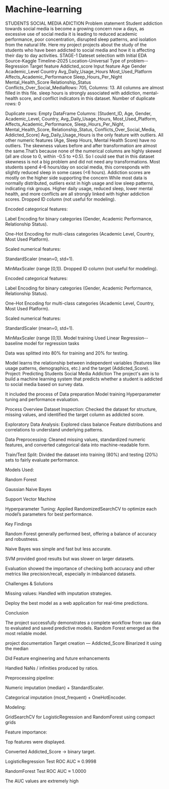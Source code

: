 # Machine-learning
STUDENTS SOCIAL MEDIA ADICTION
Problem statement
Student addiction towards social media is become a growing concern now a days, as excessive use of social media it is leading to reduced academic performance, poor concentration, disrupted sleep patterns, and isolation from the natural life. Here my project projects about the study of the students who have been addicted to social media and how it is affecting their day to day activities.
STAGE-1 Dateset selection with Initial EDA
Source-Kaggle
Timeline-2025
Location-Universal
Type of problem--Regression
Target feature
Addicted_score
Input feature Age Gender Academic_Level Country Avg_Daily_Usage_Hours Most_Used_Platform Affects_Academic_Performance Sleep_Hours_Per_Night Mental_Health_Score Relationship_Status Conflicts_Over_Social_MediaRows: 705, Columns: 13. All columns are almost filled in this file. sleep hours is strongly associated with addiction, mental-health score, and conflict indicators in this dataset.
Number of duplicate rows: 0

Duplicate rows:
Empty DataFrame
Columns: [Student_ID, Age, Gender, Academic_Level, Country, Avg_Daily_Usage_Hours, Most_Used_Platform, Affects_Academic_Performance, Sleep_Hours_Per_Night, Mental_Health_Score, Relationship_Status, Conflicts_Over_Social_Media, Addicted_Score]
 Avg_Daily_Usage_Hours is the only feature with outliers. All other numeric features (Age, Sleep Hours, Mental Health Score) have no outliers.
The skewness values before and after transformation are almost the same.That’s because none of the numerical columns are highly skewed (all are close to 0, within -0.5 to +0.5).
So I could see that in this dataset skewness is not a big problem and did not need any transformations. 
Most students spend 4–6 hours/day on social media, this corresponds with slightly reduced sleep in some cases (<6 hours).
Addiction scores are mostly on the higher side supporting the concern While most data is normally distributed, outliers exist in high usage and low sleep patterns, indicating risk groups.
Higher daily usage, reduced sleep, lower mental health, and more conflicts are all strongly linked with higher addiction scores.
 Dropped ID column (not useful for modeling).

Encoded categorical features:

Label Encoding for binary categories (Gender, Academic Performance, Relationship Status).

One-Hot Encoding for multi-class categories (Academic Level, Country, Most Used Platform).

Scaled numerical features:

StandardScaler (mean=0, std=1).

MinMaxScaler (range [0,1]).
Dropped ID column (not useful for modeling).

Encoded categorical features:

Label Encoding for binary categories (Gender, Academic Performance, Relationship Status).

One-Hot Encoding for multi-class categories (Academic Level, Country, Most Used Platform).

Scaled numerical features:

StandardScaler (mean=0, std=1).

MinMaxScaler (range [0,1]).
Model training
Used Linear Regression--baseline model for regression tasks

Data was splitted into 80% for training and 20% for testing.

Model learns the relationship between independent variables (features like usage patterns, demographics, etc.) and the target (Addicted_Score).
Project: Predicting Students Social Media Addiction
The project's aim is to build a machine learning system that predicts whether a student is addicted to social media based on survey data.

It included the process of Data preparation Model training Hyperparameter tuning and performance evaluation.

Process Overview
Dataset Inspection: Checked the dataset for structure, missing values, and identified the target column as addicted score.

Exploratory Data Analysis: Explored class balance Feature distributions and correlations to understand underlying patterns.

Data Preprocessing: Cleaned missing values, standardized numeric features, and converted categorical data into machine-readable form.

Train/Test Split: Divided the dataset into training (80%) and testing (20%) sets to fairly evaluate performance.

Models Used:

Random Forest

Gaussian Naive Bayes

Support Vector Machine

Hyperparameter Tuning: Applied RandomizedSearchCV to optimize each model’s parameters for best performance.

Key Findings

Random Forest generally performed best, offering a balance of accuracy and robustness.

Naive Bayes was simple and fast but less accurate.

SVM provided good results but was slower on larger datasets.

Evaluation showed the importance of checking both accuracy and other metrics like precision/recall, especially in imbalanced datasets.

Challenges & Solutions

Missing values: Handled with imputation strategies.

Deploy the best model as a web application for real-time predictions.

Conclusion

The project successfully demonstrates a complete workflow from raw data to evaluated and saved predictive models. Random Forest emerged as the most reliable model.

project documentation
Target creation — Addicted_Score Binarized it using the median

Did Feature engineering and future enhancements

Handled NaNs / infinities produced by ratios.

Preprocessing pipeline:

Numeric imputation (median) + StandardScaler.

Categorical imputation (most_frequent) + OneHotEncoder.

Modeling:

GridSearchCV for LogisticRegression and RandomForest using compact grids

Feature importance:

Top features were displayed.

Converted Addicted_Score → binary target.

LogisticRegression Test ROC AUC ≈ 0.9998

RandomForest Test ROC AUC ≈ 1.0000

The AUC values are extremely high
